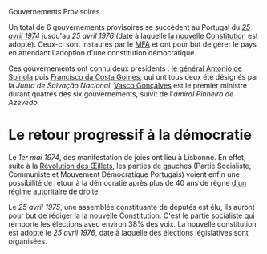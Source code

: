 Gouvernements Provisoires

Un total de 6 gouvernements provisoires se succèdent au Portugal du *[25 avril 1974](articles/Revo_Oeillet.md)* jusqu'au *25 avril 1976* (date à laquelle [la nouvelle Constitution](articles/Nouvelle_const.md) est adopté).
Ceux-ci sont instaurés par le [MFA](articles/mfa.md) et ont pour but de gérer le pays en attendant l'adoption d'une constitution démocratique.

Ces gouvernements ont connu deux présidents : [le général Antonio de Spínola](articles/Antonio_Spinola.md) puis [Francisco da Costa Gomes](articles/costa_gomes.md), qui ont tous deux été désignés par la *Junta de Salvação Nacional*.
[Vasco Gonçalves](articles/vasco_goncalves.md) est le premier ministre durant quatres des six gouvernements, suivit de l'*amiral Pinheiro de Azevedo*.


# Le retour progressif à la démocratie

Le *1er mai 1974*, des manifestation de joies ont lieu à Lisbonne. En effet, suite à la [Révolution des Œillets](articles/Revo_Oeillet.md), les parties de gauches (Partie Socialiste, Communiste et Mouvement Démocratique Portugais) voient enfin une possibilité de retour à la démocratie après plus de 40 ans de règne [d'un régime autoritaire de droite](articles/Gouvernement_Sal.md).

Le *25 avril 1975*, une assemblée constituante de députés est élu, ils auront pour but de rédiger la [la nouvelle Constitution](articles/Nouvelle_const.md). C'est le partie socialiste qui remporte les élections avec environ 38% des voix. La nouvelle constitution est adopté le *25 avril 1976*, date à laquelle des élections législatives sont organisées. 
